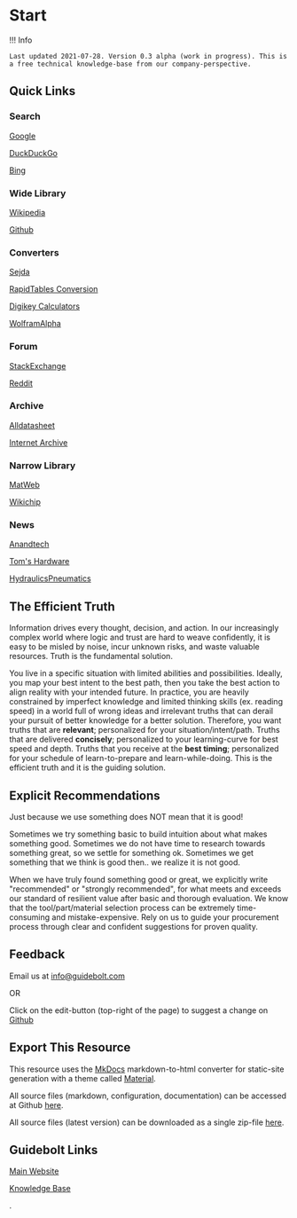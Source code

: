 # Start

!!! Info
	
	Last updated 2021-07-28. Version 0.3 alpha (work in progress). This is a free technical knowledge-base from our company-perspective.

## Quick Links

### Search

[Google](https://www.google.com/)

[DuckDuckGo](https://duckduckgo.com/)

[Bing](https://www.bing.com)

### Wide Library

[Wikipedia](https://en.wikipedia.org)

[Github](https://github.com/)

### Converters

[Sejda](https://www.sejda.com/)

[RapidTables Conversion](https://www.rapidtables.com/convert/index.html)

[Digikey Calculators](https://www.digikey.ca/en/resources/online-conversion-calculators)

[WolframAlpha](https://www.wolframalpha.com/)

### Forum

[StackExchange](https://stackexchange.com/)

[Reddit](https://www.reddit.com/)

### Archive

[Alldatasheet](https://www.alldatasheet.com/)

[Internet Archive](https://archive.org/)

### Narrow Library

[MatWeb](http://www.matweb.com/)

[Wikichip](https://en.wikichip.org/wiki/WikiChip)

### News

[Anandtech](https://www.anandtech.com/)

[Tom's Hardware](https://www.tomshardware.com/)

[HydraulicsPneumatics](https://www.hydraulicspneumatics.com/)

## 

## The Efficient Truth

Information drives every thought, decision, and action. In our increasingly complex world where logic and trust are hard to weave confidently, it is easy to be misled by noise, incur unknown risks, and waste valuable resources. Truth is the fundamental solution.

You live in a specific situation with limited abilities and possibilities. Ideally, you map your best intent to the best path, then you take the best action to align reality with your intended future. In practice, you are heavily constrained by imperfect knowledge and limited thinking skills (ex. reading speed) in a world full of wrong ideas and irrelevant truths that can derail your pursuit of better knowledge for a better solution. Therefore, you want truths that are **relevant**; personalized for your situation/intent/path. Truths that are delivered **concisely**; personalized to your learning-curve for best speed and depth. Truths that you receive at the **best timing**; personalized for your schedule of learn-to-prepare and learn-while-doing. This is the efficient truth and it is the guiding solution.

## Explicit Recommendations

Just because we use something does NOT mean that it is good!

Sometimes we try something basic to build intuition about what makes something good. Sometimes we do not have time to research towards something great, so we settle for something ok. Sometimes we get something that we think is good then.. we realize it is not good.

When we have truly found something good or great, we explicitly write "recommended" or "strongly recommended", for what meets and exceeds our standard of resilient value after basic and thorough evaluation. We know that the tool/part/material selection process can be extremely time-consuming and mistake-expensive. Rely on us to guide your procurement process through clear and confident suggestions for proven quality.

## Feedback

Email us at [info@guidebolt.com](mailto:info@guidebolt.com)

OR

Click on the edit-button (top-right of the page) to suggest a change on [Github](https://github.com/guidebolt/knowledge/)

## Export This Resource

This resource uses the [MkDocs](https://www.mkdocs.org/) markdown-to-html converter for static-site generation with a theme called [Material](https://squidfunk.github.io/mkdocs-material/).

All source files (markdown, configuration, documentation) can be accessed at Github [here](https://github.com/guidebolt/knowledge/).

All source files (latest version) can be downloaded as a single zip-file [here](https://github.com/Guidebolt/knowledge/archive/master.zip).

## Guidebolt Links

[Main Website](https://guidebolt.com/)

[Knowledge Base](https://knowledge.guidebolt.com/)


.
